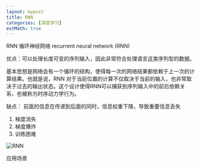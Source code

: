 ```yaml
---
layout: mypost
title: RNN
categories: [深度学习]
extMath: true
---
```


RNN 循环神经网络
recurrent neural network (RNN)

优点：可以处理长度可变的序列输入，因此非常符合处理语言这类序列型的数据。

基本思想是网络会有一个循环的结构，使得每一次的网络结果都依赖于上一次的计算结果。也就是说，RNN 对于当前位置的计算不仅取决于当前的输入，也非常取决于过去的输出状态。这个设计使得RNN可以捕获到序列输入中的前后依赖关系，也被称为时序动力学行为。

缺点：
前面的信息在传递到后面的同时，信息权重下降，导致重要信息丢失



1. 梯度消失
2. 梯度爆炸
3. 训练困难

![RNN](RNN.png)

应用场景
